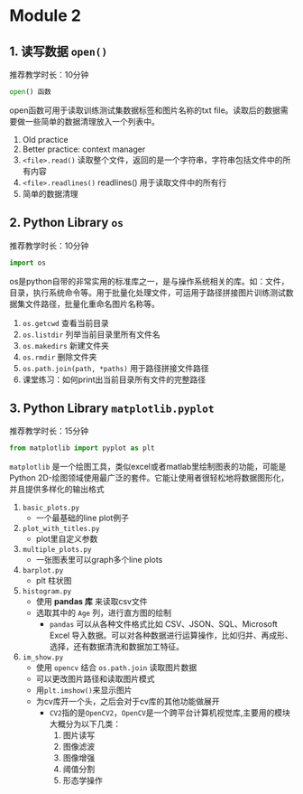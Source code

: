 # Module 2
## 1. 读写数据 `open()`
推荐教学时长：10分钟
```python
open() 函数
```
open函数可用于读取训练测试集数据标签和图片名称的txt file。读取后的数据需要做一些简单的数据清理放入一个列表中。
1. Old practice
2. Better practice: context manager
3. `<file>.read()` 读取整个文件，返回的是一个字符串，字符串包括文件中的所有内容
4. `<file>.readlines()` readlines() 用于读取文件中的所有行
5. 简单的数据清理

## 2. Python Library `os`
推荐教学时长：10分钟
```python
import os
```
os是python自带的非常实用的标准库之一，是与操作系统相关的库。如：文件，目录，执行系统命令等。用于批量化处理文件，可运用于路径拼接图片训练测试数据集文件路径，批量化重命名图片名称等。

1. `os.getcwd` 查看当前目录
2. `os.listdir` 列举当前目录里所有文件名
3. `os.makedirs` 新建文件夹
4. `os.rmdir` 删除文件夹
5. `os.path.join(path, *paths)` 用于路径拼接文件路径
6. 课堂练习：如何print出当前目录所有文件的完整路径

## 3. Python Library `matplotlib.pyplot`
推荐教学时长：15分钟
```python
from matplotlib import pyplot as plt
```
`matplotlib` 是一个绘图工具，类似excel或者matlab里绘制图表的功能，可能是 Python 2D-绘图领域使用最广泛的套件。它能让使用者很轻松地将数据图形化，并且提供多样化的输出格式
1. `basic_plots.py`
   - 一个最基础的line plot例子
2. `plot_with_titles.py`
   - plot里自定义参数
3. `multiple_plots.py`
   - 一张图表里可以graph多个line plots
4. `barplot.py`
   - plt 柱状图
5. `histogram.py`
   - 使用 **pandas 库** 来读取csv文件
   - 选取其中的 `Age` 列，进行直方图的绘制
     - `pandas` 可以从各种文件格式比如 CSV、JSON、SQL、Microsoft Excel 导入数据。可以对各种数据进行运算操作，比如归并、再成形、选择，还有数据清洗和数据加工特征。
6. `im_show.py`
   - 使用 `opencv` 结合 `os.path.join` 读取图片数据
   - 可以更改图片路径和读取图片模式
   - 用`plt.imshow()`来显示图片
   - 为cv库开一个头，之后会对于cv库的其他功能做展开
     - `CV2`指的是`OpenCV2`，`OpenCV`是一个跨平台计算机视觉库,主要用的模块大概分为以下几类：
       1. 图片读写
       2. 图像滤波
       3. 图像增强
       4. 阈值分割
       5. 形态学操作
